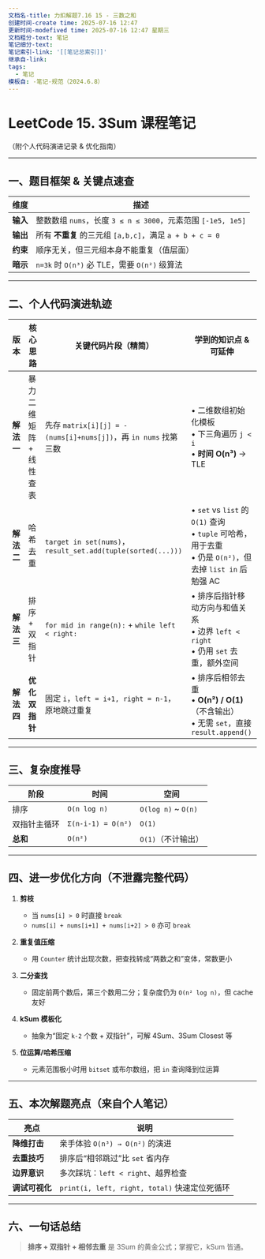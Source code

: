 ```yaml
---
文档名-title: 力扣解题7.16 15 - 三数之和
创建时间-create time: 2025-07-16 12:47
更新时间-modefived time: 2025-07-16 12:47 星期三
文档粗分-text: 笔记
笔记细分-text: 
笔记索引-link: '[[笔记总索引]]'
继承自-link: 
tags:
  - 笔记
模板自: -笔记-规范（2024.6.8）
---
```



# LeetCode 15. 3Sum 课程笔记  
（附个人代码演进记录 & 优化指南）

---

## 一、题目框架 & 关键点速查

| 维度 | 描述 |
|---|---|
| **输入** | 整数数组 `nums`，长度 `3 ≤ n ≤ 3000`，元素范围 `[-1e5, 1e5]` |
| **输出** | 所有 **不重复** 的三元组 `[a,b,c]`，满足 `a + b + c = 0` |
| **约束** | 顺序无关，但三元组本身不能重复（值层面） |
| **暗示** | `n=3k` 时 `O(n³)` 必 TLE，需要 `O(n²)` 级算法 |

---

## 二、个人代码演进轨迹

| 版本 | 核心思路 | 关键代码片段（精简） | 学到的知识点 & 可延伸 |
|---|---|---|---|
| **解法一** | 暴力二维矩阵 + 线性查表 | 先存 `matrix[i][j] = -(nums[i]+nums[j])`，再 `in nums` 找第三数 | • 二维数组初始化模板<br>• 下三角遍历 `j < i`<br>• **时间 O(n³)** → TLE |
| **解法二** | 哈希去重 | `target in set(nums)`，`result_set.add(tuple(sorted(...)))` | • `set` vs `list` 的 `O(1)` 查询<br>• `tuple` 可哈希，用于去重<br>• 仍是 `O(n²)`，但去掉 `list in` 后勉强 AC |
| **解法三** | 排序 + 双指针 | `for mid in range(n):` + `while left < right:` | • 排序后指针移动方向与和值关系<br>• 边界 `left < right`<br>• 仍用 `set` 去重，额外空间 |
| **解法四** | **优化双指针** | 固定 `i`，`left = i+1, right = n-1`，原地跳过重复 | • 排序后相邻去重<br>• **O(n²) / O(1)**（不含输出）<br>• 无需 `set`，直接 `result.append()` |

---

## 三、复杂度推导

| 阶段 | 时间 | 空间 |
|---|---|---|
| 排序 | `O(n log n)` | `O(log n)` ~ `O(n)` |
| 双指针主循环 | `Σ(n-i-1) = O(n²)` | `O(1)` |
| **总和** | `O(n²)` | `O(1)`（不计输出） |

---

## 四、进一步优化方向（不泄露完整代码）

1. **剪枝**  
   - 当 `nums[i] > 0` 时直接 `break`  
   - `nums[i] + nums[i+1] + nums[i+2] > 0` 亦可 `break`

2. **重复值压缩**  
   - 用 `Counter` 统计出现次数，把查找转成“两数之和”变体，常数更小

3. **二分查找**  
   - 固定前两个数后，第三个数用二分；复杂度仍为 `O(n² log n)`，但 cache 友好

4. **kSum 模板化**  
   - 抽象为“固定 `k-2` 个数 + 双指针”，可解 4Sum、3Sum Closest 等

5. **位运算/哈希压缩**  
   - 元素范围极小时用 `bitset` 或布尔数组，把 `in` 查询降到位运算

---

## 五、本次解题亮点（来自个人笔记）

| 亮点 | 说明 |
|---|---|
| **降维打击** | 亲手体验 `O(n³) → O(n²)` 的演进 |
| **去重技巧** | 排序后“相邻跳过”比 `set` 省内存 |
| **边界意识** | 多次踩坑：`left < right`、越界检查 |
| **调试可视化** | `print(i, left, right, total)` 快速定位死循环 |

---

## 六、一句话总结

> **排序 + 双指针 + 相邻去重** 是 3Sum 的黄金公式；掌握它，kSum 皆通。
